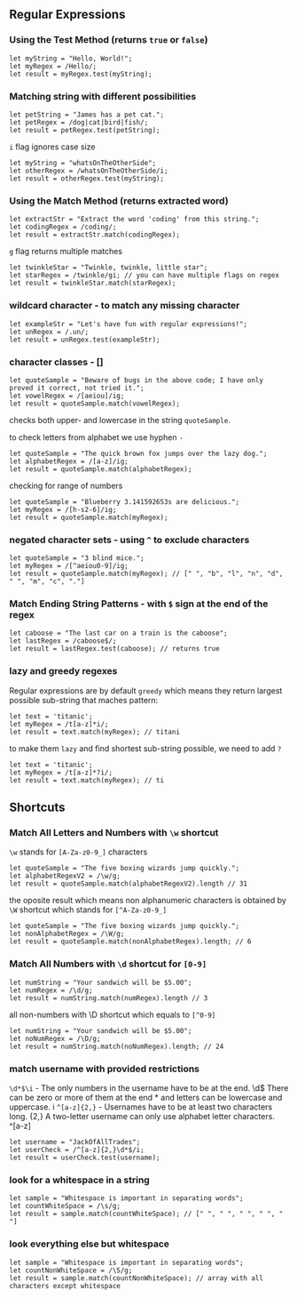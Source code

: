 ## Regular Expressions
### Using the Test Method (returns `true` or `false`)
```
let myString = "Hello, World!";
let myRegex = /Hello/;
let result = myRegex.test(myString); 
```
### Matching string with different possibilities
```
let petString = "James has a pet cat.";
let petRegex = /dog|cat|bird|fish/; 
let result = petRegex.test(petString);
```
`i` flag ignores case size
```
let myString = "whatsOnTheOtherSide";
let otherRegex = /whatsOnTheOtherSide/i;
let result = otherRegex.test(myString);
```

### Using the Match Method (returns extracted word)
```
let extractStr = "Extract the word 'coding' from this string.";
let codingRegex = /coding/; 
let result = extractStr.match(codingRegex); 
```
`g` flag returns multiple matches
```
let twinkleStar = "Twinkle, twinkle, little star";
let starRegex = /twinkle/gi; // you can have multiple flags on regex
let result = twinkleStar.match(starRegex); 
```

### wildcard character - to match any missing character
```
let exampleStr = "Let's have fun with regular expressions!";
let unRegex = /.un/; 
let result = unRegex.test(exampleStr);
```
### character classes - []
```
let quoteSample = "Beware of bugs in the above code; I have only proved it correct, not tried it.";
let vowelRegex = /[aeiou]/ig; 
let result = quoteSample.match(vowelRegex);
```
checks both upper- and lowercase in the string `quoteSample`.

to check letters from alphabet we use hyphen `-`
```
let quoteSample = "The quick brown fox jumps over the lazy dog.";
let alphabetRegex = /[a-z]/ig;
let result = quoteSample.match(alphabetRegex);
```
checking for range of numbers
```
let quoteSample = "Blueberry 3.141592653s are delicious.";
let myRegex = /[h-s2-6]/ig;
let result = quoteSample.match(myRegex);
```
### negated character sets - using `^` to exclude characters
```
let quoteSample = "3 blind mice.";
let myRegex = /[^aeiou0-9]/ig; 
let result = quoteSample.match(myRegex); // [" ", "b", "l", "n", "d", " ", "m", "c", "."]
```
### Match Ending String Patterns - with `$` sign at the end of the regex
```
let caboose = "The last car on a train is the caboose";
let lastRegex = /caboose$/; 
let result = lastRegex.test(caboose); // returns true
```

### lazy and greedy regexes

Regular expressions are by default `greedy` which means they return largest possible sub-string that maches pattern:
```
let text = 'titanic';
let myRegex = /t[a-z]*i/;
let result = text.match(myRegex); // titani
```

to make them `lazy` and find shortest sub-string possible, we need to add `?`
```
let text = 'titanic';
let myRegex = /t[a-z]*?i/;
let result = text.match(myRegex); // ti
```
## Shortcuts
### Match All Letters and Numbers with `\w` shortcut
`\w` stands for `[A-Za-z0-9_]` characters
```
let quoteSample = "The five boxing wizards jump quickly.";
let alphabetRegexV2 = /\w/g;
let result = quoteSample.match(alphabetRegexV2).length // 31
```
the oposite result which means non alphanumeric characters is obtained by `\W` shortcut which stands for `[^A-Za-z0-9_]`
```
let quoteSample = "The five boxing wizards jump quickly.";
let nonAlphabetRegex = /\W/g; 
let result = quoteSample.match(nonAlphabetRegex).length; // 6
```
### Match All Numbers with `\d` shortcut for `[0-9]`
```
let numString = "Your sandwich will be $5.00";
let numRegex = /\d/g; 
let result = numString.match(numRegex).length // 3
```
all non-numbers with \D shortcut which equals to `[^0-9]`
```
let numString = "Your sandwich will be $5.00";
let noNumRegex = /\D/g; 
let result = numString.match(noNumRegex).length; // 24
```
### match username with provided restrictions

`\d*$\i` - The only numbers in the username have to be at the end. \d$ There can be zero or more of them at the end * and letters can be lowercase and uppercase. i
`^[a-z]{2,}` - Usernames have to be at least two characters long. {2,} A two-letter username can only use alphabet letter characters. ^[a-z]
```
let username = "JackOfAllTrades";
let userCheck = /^[a-z]{2,}\d*$/i;
let result = userCheck.test(username);
```

### look for a whitespace in a string
```
let sample = "Whitespace is important in separating words";
let countWhiteSpace = /\s/g;
let result = sample.match(countWhiteSpace); // [" ", " ", " ", " ", " "]
```
### look everything else but whitespace
```
let sample = "Whitespace is important in separating words";
let countNonWhiteSpace = /\S/g;
let result = sample.match(countNonWhiteSpace); // array with all characters except whitespace
```